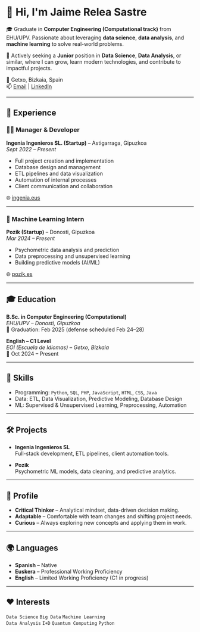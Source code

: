 # 👋 Hi, I'm Jaime Relea Sastre

🎓 Graduate in **Computer Engineering (Computational track)** from EHU/UPV. Passionate about leveraging **data science**, **data analysis**, and **machine learning** to solve real-world problems.

🚀 Actively seeking a **Junior** position in **Data Science**, **Data Analysis**, or similar, where I can grow, learn modern technologies, and contribute to impactful projects.

📍 Getxo, Bizkaia, Spain  
📫 [Email](mailto:jaimersmf@outlook.es) | [LinkedIn](https://linkedin.com/in/jrsmf)

---

## 💼 Experience

### 👨‍💻 Manager & Developer  
**Ingenia Ingenieros SL. (Startup)** – Astigarraga, Gipuzkoa  
_Sept 2022 – Present_

- Full project creation and implementation  
- Database design and management  
- ETL pipelines and data visualization  
- Automation of internal processes  
- Client communication and collaboration  

🌐 [ingenia.eus](https://ingenia.eus)

---

### 🤖 Machine Learning Intern  
**Pozik (Startup)** – Donosti, Gipuzkoa  
_Mar 2024 – Present_

- Psychometric data analysis and prediction  
- Data preprocessing and unsupervised learning  
- Building predictive models (AI/ML)  

🌐 [pozik.es](https://pozik.es)

---

## 🎓 Education

**B.Sc. in Computer Engineering (Computational)**  
_EHU/UPV – Donosti, Gipuzkoa_  
📆 Graduation: Feb 2025 (defense scheduled Feb 24–28)

**English – C1 Level**  
_EOI (Escuela de Idiomas) – Getxo, Bizkaia_  
📆 Oct 2024 – Present

---

## 🧠 Skills

- Programming: `Python`, `SQL`, `PHP`, `JavaScript`, `HTML`, `CSS`, `Java`
- Data: ETL, Data Visualization, Predictive Modeling, Database Design
- ML: Supervised & Unsupervised Learning, Preprocessing, Automation

---

## 🛠️ Projects

- **Ingenia Ingenieros SL**  
  Full-stack development, ETL pipelines, client automation tools.

- **Pozik**  
  Psychometric ML models, data cleaning, and predictive analytics.

---

## 🧬 Profile

- **Critical Thinker** – Analytical mindset, data-driven decision making.  
- **Adaptable** – Comfortable with team changes and shifting project needs.  
- **Curious** – Always exploring new concepts and applying them in work.

---

## 🌍 Languages

- **Spanish** – Native  
- **Euskera** – Professional Working Proficiency  
- **English** – Limited Working Proficiency (C1 in progress)

---

## ❤️ Interests

`Data Science` `Big Data` `Machine Learning`  
`Data Analysis` `I+D` `Quantum Computing` `Python`

